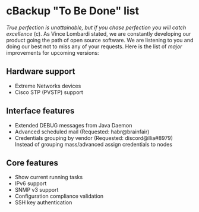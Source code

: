 cBackup "To Be Done" list 
=========================

_True perfection is unattainable, but if you chase perfection you will catch excellence_ (c). As Vince Lombardi stated, we are constantly developing our product going the path of open source software. We are listening to you and doing our best not to miss any of your requests. Here is the list of _major_ improvements for upcoming versions:

Hardware support
----------------

- Extreme Networks devices
- Cisco STP (PVSTP) support

Interface features
------------------

- Extended DEBUG messages from Java Daemon
- Advanced scheduled mail (Requested: habr@brainfair)
- Credentials grouping by vendor (Requested: discord@Ilia#8979)<br>
  Instead of grouping mass/advanced assign credentials to nodes

Core features
-------------

- Show current running tasks
- IPv6 support
- SNMP v3 support
- Configuration compliance validation
- SSH key authentication
